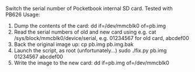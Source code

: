 Switch the serial number of Pocketbook internal SD card. Tested with PB626
Usage:
 1. Dump the contents of the card:
   dd if=/dev/mmcblk0 of=pb.img
 2. Read the serial numbers of old and new card using e.g. cat /sys/block/mmcblk0/device/serial, e.g. 01234567 for old card, abcdef00
 3. Back the original image up:
   cp pb.img pb.img.bak
 4. Launch the script, as root (unfortunately...)
   sudo ./fix.py pb.img 01234567 abcdef00
 5. Write the image to the new card:
   dd if=pb.img of=/dev/mmcblk0
